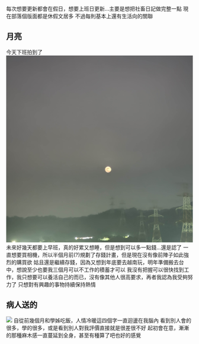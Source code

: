 每次想要更新都會在假日，想要上班日更新...主要是想把社畜日記做完整一點
現在部落個版面都是休假文居多
不過每則基本上還有生活向的關聯


月亮
-
今天下班拍到了
![](https://github.com/photohost/picx-images-hosting/raw/master/20241017/image.13lro5x608.jpg)
未來好幾天都要上早班，真的好累又想睡，但是想到可以多一點錢...還是認了
一直想要買相機，所以半個月前(?)規劃了存錢計畫，但是現在沒有像前陣子如此強烈的購買欲
姑且還是繼續存錢，因為又想到年底要去越南玩，明年準備搬去台中，想說至少也要我三個月可以不工作的積蓄才可以
我沒有把握可以很快找到工作，我只想要可以養活自己的而已，沒有像其他人很高要求，再者我認為我受夠努力了
只想對有興趣的事物持續保持熱情

病人送的
-
![](https://github.com/photohost/picx-images-hosting/raw/master/20241017/image.969qgyd9kq.png)
自從前幾個月和學姊吃飯，人情冷暖這四個字一直迴盪在我腦內
看到別人會的很多，學的很多，或是看到別人對我評價直接就是很差很不好
起初會在意，漸漸的那種麻木感一直蔓延到全身，甚至有種算了吧也好的感覺